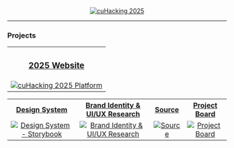 <div align="center">
    <a href="https://github.com/cuhacking/2025">
        <img src="https://github.com/user-attachments/assets/2d1450bd-6e28-4078-931d-6d60e492e510" alt="cuHacking 2025">
    </a>
</div>

---

### Projects

<table align="center">
    <tr>
        <th align="center"><h3><a href="https://website-cuhacking.netlify.app">2025 Website</a></h3></th>
    </tr>
    <tr>
        <td align="center">
            <a href="https://website-cuhacking.netlify.app">
                <img src="https://github.com/user-attachments/assets/a74b740e-10d6-4bdb-b593-12485480b4a1" alt="cuHacking 2025 Platform">
            </a>
        </td>
    </tr>
</table>

<table align="center">
    <tr>
        <th align="center"><a href="https://design-cuhacking.netlify.app"><strong>Design System</strong></a></th>
        <th align="center"><a href="https://www.figma.com/design/wc1JOWR48tBNkjcjwY3AzB/%E2%8C%A8%EF%B8%8F-cuHacking-Design-System?node-id=0-1&p=f"><strong>Brand Identity & UI/UX Research</strong></a></th>
        <th align="center"><a href="https://github.com/cuhacking/2025"><strong>Source</strong></a></th>
        <th align="center"><a href="https://github.com/orgs/cuhacking/projects/4"><strong>Project Board</strong></a></th>
    </tr>
    <tr>
        <td align="center">
            <a href="https://design-cuhacking.netlify.app">
                <img src="https://github.com/user-attachments/assets/b42731fc-25a9-4c02-9731-30fdd87e536f" alt="Design System - Storybook">
            </a>
        </td>
        <td align="center">
            <a href="https://www.figma.com/design/wc1JOWR48tBNkjcjwY3AzB/%E2%8C%A8%EF%B8%8F-cuHacking-Design-System?node-id=0-1&p=f">
                <img src="https://github.com/user-attachments/assets/8e03c6a2-0dca-4fb7-b959-320e2831d2c1" alt="Brand Identity & UI/UX Research">
            </a>
        </td>
        <td align="center">
            <a href="https://github.com/cuhacking/2025">
                <img src="https://github.com/user-attachments/assets/a4bd3f0f-684d-4497-b311-79c21a92bb69" alt="Source">
            </a>
        </td>
        <td align="center">
            <a href="https://github.com/orgs/cuhacking/projects/4">
                <img src="https://github.com/user-attachments/assets/9431054b-21cd-466e-ad00-60f3308916ae" alt="Project Board">
            </a>
        </td>
    </tr>
</table>
